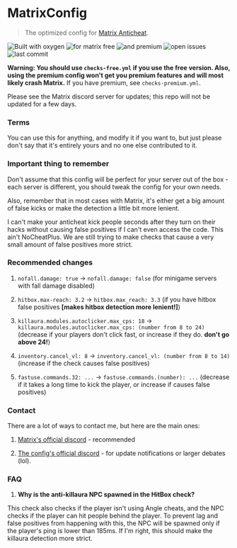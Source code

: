 # MatrixConfig

> The optimized config for [Matrix Anticheat](https://matrix.rip/).

![Built with oxygen](https://badgen.net/badge/built%20with/oxygen/green) ![for matrix free](https://badgen.net/badge/for%20free%20matrix/4.8.4/green) ![and premium](https://badgen.net/badge/and%20premium%20matrix/4.8.4/green) ![open issues](https://img.shields.io/github/issues/PhoenixDiscord/MatrixConfig.svg) ![last commit](https://img.shields.io/github/last-commit/PhoenixDiscord/MatrixConfig.svg)

**Warning: You should use `checks-free.yml` if you use the free version. Also, using the premium config won't get you premium features and will most likely crash Matrix.** If you have premium, see `checks-premium.yml`.

Please see the Matrix discord server for updates; this repo will not be updated for a few days.

### Terms
You can use this for anything, and modify it if you want to, but just please don't say that it's entirely yours and no one else contributed to it.

### Important thing to remember
Don't assume that this config will be perfect for your server out of the box - each server is different, you should tweak the config for your own needs.

Also, remember that in most cases with Matrix, it's either get a big amount of false kicks or make the detection a little bit more lenient.

I can't make your anticheat kick people seconds after they turn on their hacks without causing false positives if I can't even access the code. This ain't NoCheatPlus. We are still trying to make checks that cause a very small amount of false positives more strict.

### Recommended changes
1. `nofall.damage: true` -> `nofall.damage: false` (for minigame servers with fall damage disabled)

2. `hitbox.max-reach: 3.2` -> `hitbox.max_reach: 3.3` (if you have hitbox false positives **[makes hitbox detection more lenient!]**)

3. `killaura.modules.autoclicker.max_cps: 18` -> `killaura.modules.autoclicker.max_cps: (number from 8 to 24)` (decrease if your players don't click fast, or increase if they do. **don't go above 24!**)

4. `inventory.cancel_vl: 8` -> `inventory.cancel_vl: (number from 8 to 14)` (increase if the check causes false positives)

5. `fastuse.commands.32: ...` -> `fastuse.commands.(number): ...` (decrease if it takes a long time to kick the player, or increase if causes false positives)

### Contact
There are a lot of ways to contact me, but here are the main ones:

1. [Matrix's official discord](https://discord.gg/Vq93vdj) - recommended

2. [The config's official discord](https://discord.gg/2ReynYN) - for update notifications or larger debates (lol).

### FAQ
1. **Why is the anti-killaura NPC spawned in the HitBox check?**

This check also checks if the player isn't using Angle cheats, and the NPC checks if the player can hit people behind the player. To prevent lag and false positives from happening with this, the NPC will be spawned only if the player's ping is lower than 185ms. If I'm right, this should make the killaura detection more strict.
